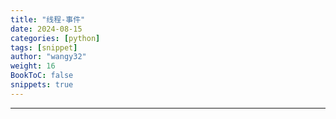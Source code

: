 ```yaml
---
title: "线程-事件"
date: 2024-08-15
categories: [python]
tags: [snippet]
author: "wangy32"
weight: 16
BookToC: false
snippets: true
---
```


---

